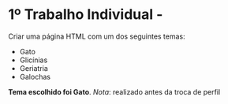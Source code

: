 # 1º Trabalho Individual -

Criar uma página HTML com um dos seguintes temas:
* Gato
* Glicínias
* Geriatria
* Galochas

**Tema escolhido foi Gato**.
*Nota*: realizado antes da troca de perfil
